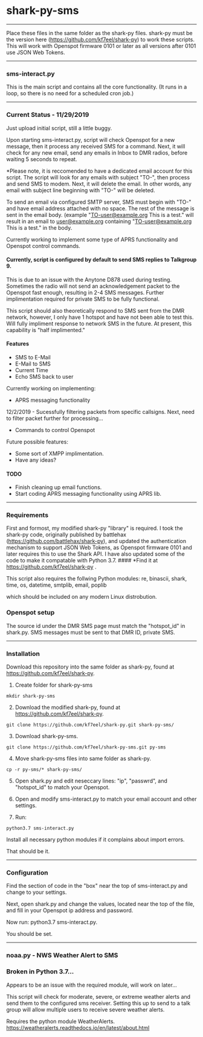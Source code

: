 # shark-py-sms

----

Place these files in the same folder as the shark-py files. shark-py must be the version here (https://github.com/kf7eel/shark-py) to work these scripts.
This will work with Openspot firmware 0101 or later as all versions after 0101 use JSON Web Tokens.


----
### sms-interact.py

This is the main script and contains all the core functionality. (It runs in a loop, so there is no need for a scheduled cron job.)

----
### Current Status - 11/29/2019

Just upload initial script, still a little buggy.

Upon starting sms-interact.py, script will check Openspot for a new message, then it process any received SMS for a command.
Next, it will check for any new email, send any emails in Inbox to DMR radios, before waiting 5 seconds to repeat.


*Please note, it is reccomended to have a dedicated email account for this script. The script will look for any emails with subject "TO-", then process and send SMS to modem. Next, it will delete the email. In other words, any email with subject line beginning with "TO-" will be deleted.

To send an email via configured SMTP server, SMS must begin with "TO-" and have email address
attached with no space. The rest of the message is sent in the email body.
(example "TO-user@example.org This is a test." will result in an email to user@example.org containing
"TO-user@example.org This is a test." in the body.

Currently working to implement some type of APRS functionality and Openspot control commands.

#### Currently, script is configured by default to send SMS replies to Talkgroup 9.
This is due to an issue with the Anytone D878 used during testing. Sometimes the radio will not send an acknowledgement packet to the Openspot fast enough, resulting in 2-4 SMS messages. Further implimentation required for private SMS to be fully functional.

This script should also theoretically respond to SMS sent from the DMR network, however, I only have 1 hotspot and have not been able to test this. Will fully impliment response to network SMS in the future. At present, this capability is "half implimented."


#### Features

* SMS to E-Mail
* E-Mail to SMS
* Current Time
* Echo SMS back to user

Currently working on implementing:

* APRS messaging functionality 

12/2/2019 - Sucessfully filtering packets from specific callsigns. Next, need to filter packet further for processing...

* Commands to control Openspot

Future possible features:

* Some sort of XMPP implimentation.
* Have any ideas?

#### TODO

* Finish cleaning up email functions.
* Start coding APRS messaging functionality using APRS lib.

----
### Requirements

First and formost, my modified shark-py "library" is required. I took the shark-py code, originally published by battlehax (https://github.com/battlehax/shark-py), and updated the authentication mechanism to support JSON Web Tokens, as Openspot firmware 0101 and later requires this to use the Shark API. I have also updated some of the code to make it compatable with Python 3.7. #### *Find it at https://github.com/kf7eel/shark-py .

This script also requires the follwing Python modules:
re, binascii, shark, time, os, datetime, smtplib, email, poplib

which should be included on any modern Linux distrobution.

### Openspot setup

The source id under the DMR SMS page must match the "hotspot_id" in shark.py.
SMS messages must be sent to that DMR ID, private SMS.

----
### Installation

Download this repository into the same folder as shark-py, found at https://github.com/kf7eel/shark-py.

1. Create folder for shark-py-sms

`
mkdir shark-py-sms
`

2. Download the modified shark-py, found at https://github.com/kf7eel/shark-py.

`
git clone https://github.com/kf7eel/shark-py.git shark-py-sms/
`

3. Download shark-py-sms.

`
git clone https://github.com/kf7eel/shark-py-sms.git py-sms
`

4. Move shark-py-sms files into same folder as shark-py.

`
cp -r py-sms/* shark-py-sms/
`

5. Open shark.py and edit neseccary lines: "ip", "passwrd", and "hotspot_id" to match your Openspot.

6. Open and modify sms-interact.py to match your email account and other settings.

7. Run:

`
python3.7 sms-interact.py
`

Install all necessary python modules if it complains about import errors.

That should be it.

----
### Configuration

Find the section of code in the "box" near the top of sms-interact.py and change to your settings.

Next, open shark.py and change the values, located near the top of the file, and fill in your Openspot ip address and password.

Now run:
python3.7 sms-interact.py.

You should be set.

----

### noaa.py - NWS Weather Alert to SMS

### Broken in Python 3.7... 
Appears to be an issue with the required module, will work on later...


This script will check for moderate, severe, or extreme weather alerts and send them to the configured sms receiver.
Setting this up to send to a talk group will allow multiple users to receive severe weather alerts.

Requires the python module WeatherAlerts. https://weatheralerts.readthedocs.io/en/latest/about.html
